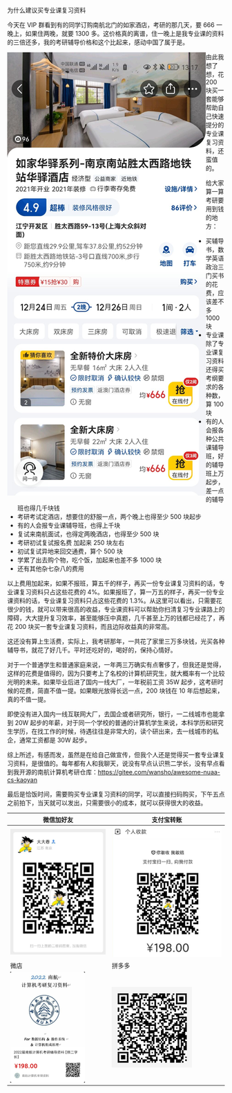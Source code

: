 为什么建议买专业课复习资料

今天在 VIP 群看到有的同学订购南航北门的如家酒店，考研的那几天，要 666 一晚上，如果住两晚，就要 1300 多。这价格真的离谱，住一晚上是我专业课的资料的三倍还多，我的考研辅导价格和这个比起来，感动中国了属于是。

<img align="left" src="assets/image-20210924150546027.png" alt="image-20210924150546027"  />



由此我想了想，花 200 块买一套能够帮助自己快速提分的专业课复习资料，还蛮值的。

给大家算一算考研要用到钱的地方：

* 买辅导书，数学英语政治三门买书的花费，应该差不多 1000 块
* 专业课除了专业课复习资料还得买考纲要求的各种数，算 100 块
* 有的人会报各种公共课辅导班，好的辅导班上万起步，差一点的辅导班也得几千块钱
* 考研考试定酒店，想要住的舒服一点，两个晚上也得至少 500 块起步
* 有的人会报专业课辅导班，也得上千块
* 复试来南航面试，也得定两晚酒店，也得至少 500 块
* 考研初试复试报名费 加起来 250 块左右
* 初试复试异地来回交通费，算个 500 块
* 学累了出去购个物，吃个饭，加起来也差不多 1000 块
* 还有其他杂七杂八的费用

以上费用加起来，如果不报班，算五千的样子，再买一份专业课复习资料的话，专业课复习资料只占这些花费的 4%。如果报班了，算一万五的样子，再买一份专业课资料的话，专业课复习资料只占这些花费的 1.3%。从这里可以看出，只需要花很少的钱，就可以带来很高的收益，专业课资料可以帮助你扫清复习专业课路上的障碍，大大提升复习效率，甚至能够压中真题，几千甚至上万的钱都已经花了，再花 200 块买一套专业课复习资料，而且边际收益真的非常高。



这还没有算上生活费，实际上，我考研那年，一共花了家里三万多块钱，光买各种辅导书，就花了好几千。平时还吃好的，喝好的，保持心情好。



对于一个普通学生和普通家庭来说，一年两三万确实有点奢侈了，但我还是觉得，这样的花费是值得的，因为只要考上了名校的计算机研究生，就大概率有一个比较光明的未来。如果毕业后进了国内一线大厂，一年税前工资 35W 起步，这考研时候的花费，简直不值一提。如果眼光放得长远一点，200 块钱在 10 年后想起来，真的不值一提。



即使没有进入国内一线互联网大厂，去国企或者研究所，银行，一二线城市也能拿到 20W 起步的年薪，对于同一个学校的普通的计算机学生来说，本科学历和研究生学历，在找工作的时候，待遇往往是非常大的，读个研出来，去一线城市的私企，通常工资都是 30W 起步。



综上所述，有感而发，虽然是在给自己做宣传，但我个人还是觉得买一套专业课复习资料，是很值的。每年都有人和我聊天，说没有早点认识熊二学长，没有早点看到我开源的南航计算机考研仓库：https://gitee.com/wansho/awesome-nuaa-cs-kaoyan 



最后是恰饭时间，需要购买专业课复习资料的同学，可以直接扫码购买，下午五点之前拍下，当天就可以发出，只需要很小的成本，就可以获得很大的收益。

| 微信加好友                                                   | 支付宝转账                                                   |
| ------------------------------------------------------------ | ------------------------------------------------------------ |
| <img src="assets/image-20210828102928282.png" alt="image-20210828102928282" style="zoom:80%;" /> | <img src="assets/image-20210828103238267.png" alt="image-20210828103238267" style="zoom:80%;" /> |
| 微店                                                         | 拼多多                                                       |
| <img src="assets/image-20210924155409990.png" alt="image-20210924155409990" style="zoom: 25%;" /> | ![image-20210924155443560](assets/image-20210924155443560.png) |


